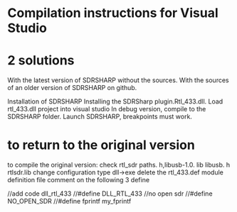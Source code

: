 # Compilation instructions for Visual Studio

# 2 solutions
With the latest version of SDRSHARP without the sources.
With the sources of an older version of SDRSHARP on github.

Installation of SDRSHARP
Installing the SDRSharp plugin.Rtl_433.dll.
Load rtl_433.dll project into visual studio
In debug version, compile to the SDRSHARP folder.
Launch SDRSHARP, breakpoints must work.


# to return to the original version

to compile the original version:
check rtl_sdr paths. h,libusb-1.0. lib libusb. h rtlsdr.lib
change configuration type dll->exe
delete the rtl_433.def module definition file
comment on the following 3 define

//add code dll_rtl_433
//#define DLL_RTL_433
//no open sdr
//#define NO_OPEN_SDR
//#define fprintf my_fprintf
